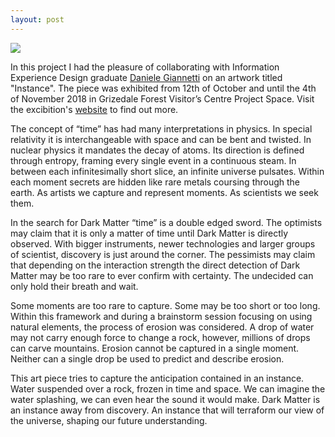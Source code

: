 ```yaml
---
layout: post
---
```

<img src="{{ site.baseurl }}/images/Dani.jpg" class="fit image">

In this project I had the pleasure of collaborating with Information Experience Design graduate <a href="http://ifatreefalls.rca.ac.uk/daniele-giannetti">Daniele Giannetti</a> on an artwork titled "Instance". The piece was exhibited from 12th of October and until the 4th of November 2018 in Grizedale Forest Visitor’s Centre Project Space. Visit the excibition's <a href="http://ifatreefalls.rca.ac.uk/">website</a> to find out more.

The concept of “time” has had many interpretations in physics. In special relativity it is interchangeable with space and can be bent and twisted. In nuclear physics it mandates the decay of atoms. Its direction is defined through entropy, framing every single event in a continuous steam. In between each infinitesimally short slice, an infinite universe pulsates. Within each moment secrets are hidden like rare metals coursing through the earth. As artists we capture and represent moments. As scientists we seek them.

In the search for Dark Matter “time” is a double edged sword. The optimists may claim that it is only a matter of time until Dark Matter is directly observed. With bigger instruments, newer technologies and larger groups of scientist, discovery is just around the corner. The pessimists may claim that depending on the interaction strength the direct detection of Dark Matter may be too rare to ever confirm with certainty. The undecided can only hold their breath and wait.

Some moments are too rare to capture. Some may be too short or too long. Within this framework and during a brainstorm session focusing on using natural elements, the process of erosion was considered. A drop of water may not carry enough force to change a rock, however, millions of drops can carve mountains. Erosion cannot be captured in a single moment. Neither can a single drop be used to predict and describe erosion.

This art piece tries to capture the anticipation contained in an instance. Water suspended over a rock, frozen in time and space. We can imagine the water splashing, we can even hear the sound it would make. Dark Matter is an instance away from discovery. An instance that will terraform our view of the universe, shaping our future understanding.
